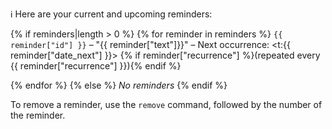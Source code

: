 :information_source: Here are your current and upcoming reminders:

{% if reminders|length > 0 %}
{% for reminder in reminders %}
`{{ reminder["id"] }}` – "{{ reminder["text"]}}" – Next occurrence: <t:{{ reminder["date_next"] }}> {% if reminder["recurrence"] %}(repeated every {{ reminder["recurrence"] }}){% endif %}

{% endfor %}
{% else %}
*No reminders*
{% endif %}

To remove a reminder, use the `remove` command, followed by the number of the reminder.